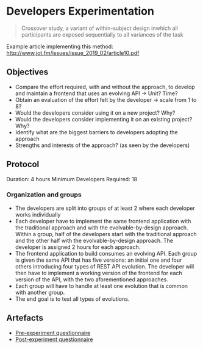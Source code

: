 # Developers Experimentation

> Crossover study, a variant of within-subject design inwhich all participants are exposed sequentially to all variances of the task

Example article implementing this method: http://www.jot.fm/issues/issue_2019_02/article10.pdf

## Objectives

* Compare the effort required, with and without the approach, to develop and maintain a frontend that uses an evolving API -> Unit? Time?
* Obtain an evaluation of the effort felt by the developer -> scale from 1 to 8?
* Would the developers consider using it on a new project? Why?
* Would the developers consider implementing it on an existing project? Why?
* Identify what are the biggest barriers to developers adopting the approach
* Strengths and interests of the approach? (as seen by the developers)

## Protocol

Duration: 4 hours
Minimum Developers Required: 18

### Organization and groups

* The developers are split into groups of at least 2 where each developer works individually
* Each developer have to implement the same frontend application with the traditional approach and with the evolvable-by-design approach. Within a group, half of the developers start with the traditional approach and the other half with the evolvable-by-design approach. The developer is assigned 2 hours for each approach.
* The frontend application to build consumes an evolving API. Each group is given the same API that has five versions: an initial one and four others introducing four types of REST API evolution. The developer will then have to implement a working version of the frontend for each version of the API, with the two aforementioned approaches.
* Each group will have to handle at least one evolution that is common with another group.
* The end goal is to test all types of evolutions.

## Artefacts

* [Pre-experiment questionnaire](./pre-experiment-questionnaire.md)
* [Post-experiment questionnaire](./post-experiment-questionnaire.md)